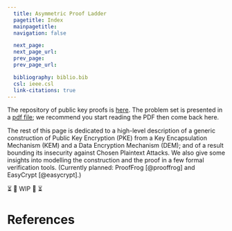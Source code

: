 ```yaml
---
  title: Asymmetric Proof Ladder
  pagetitle: Index
  mainpagetitle:
  navigation: false

  next_page:
  next_page_url:
  prev_page:
  prev_page_url:

  bibliography: biblio.bib
  csl: ieee.csl
  link-citations: true
---
```


The repository of public key proofs is
[here](https://github.com/proof-ladders/asymmetric-ladder). The problem set is
presented in a [pdf
file](https://github.com/proof-ladders/asymmetric-ladder/blob/main/asymmetric-problems.pdf);
we recommend you start reading the PDF then come back here.

The rest of this page is dedicated to a high-level description of a generic
construction of Public Key Encryption (PKE) from a Key Encapsulation Mechanism
(KEM) and a Data Encryption Mechanism (DEM); and of a result bounding its
insecurity against Chosen Plaintext Attacks. We also give some insights into
modelling the construction and the proof in a few formal verification tools.
(Currently planned: ProofFrog [@prooffrog] and EasyCrypt [@easycrypt].)

⏳ 🚧 WIP 🚧 ⏳

# References
